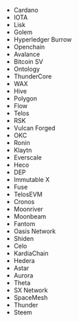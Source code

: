 - Cardano
- IOTA
- Lisk
- Golem
- Hyperledger Burrow
- Openchain
- Avalance
- Bitcoin SV
- Ontology
- ThunderCore
- WAX
- Hive
- Polygon
- Flow
- Telos
- RSK
- Vulcan Forged
- OKC
- Ronin
- Klaytn
- Everscale
- Heco
- DEP
- Immutable X
- Fuse
- TelosEVM
- Cronos
- Moonriver
- Moonbeam
- Fantom
- Oasis Network
- Shiden
- Celo
- KardiaChain
- Hedera
- Astar
- Aurora
- Theta
- SX Network
- SpaceMesh
- Thunder
- Steem